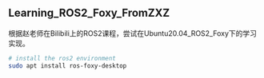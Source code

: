 ## Learning_ROS2_Foxy_FromZXZ
根据赵老师在Bilibili上的ROS2课程，尝试在Ubuntu20.04_ROS2_Foxy下的学习实现。

```bash
# install the ros2 environment
sudo apt install ros-foxy-desktop
```
